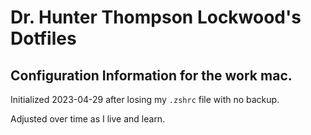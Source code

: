 # Dr. Hunter Thompson Lockwood's Dotfiles
## Configuration Information for the work mac.

Initialized 2023-04-29 after losing my `.zshrc` file with no backup.

Adjusted over time as I live and learn.
